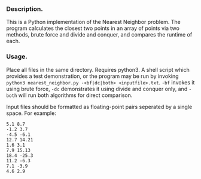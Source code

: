### Description.
This is a Python implementation of the Nearest Neighbor problem. The program calculates the closest two points in an array of points via two methods, brute force and divide and conquer, and compares the runtime of each. 

### Usage.
Place all files in the same directory. Requires python3. A shell script which provides a test demonstration, or the program may be run by invoking `python3 nearest_neighbor.py -<bf|dc|both> <inputfile>.txt`. `-bf` invokes it using brute force, `-dc` demonstrates it using divide and conquer only, and `-both` will run both algorithms for direct comparison.

Input files should be formatted as floating-point pairs seperated by a single
space. For example:
```
5.1 8.7
-1.2 3.7
-4.5 -6.1
12.7 14.21
1.6 3.1
7.9 15.13
18.4 -25.3
11.2 -6.3
7.1 -3.9
4.6 2.9
```